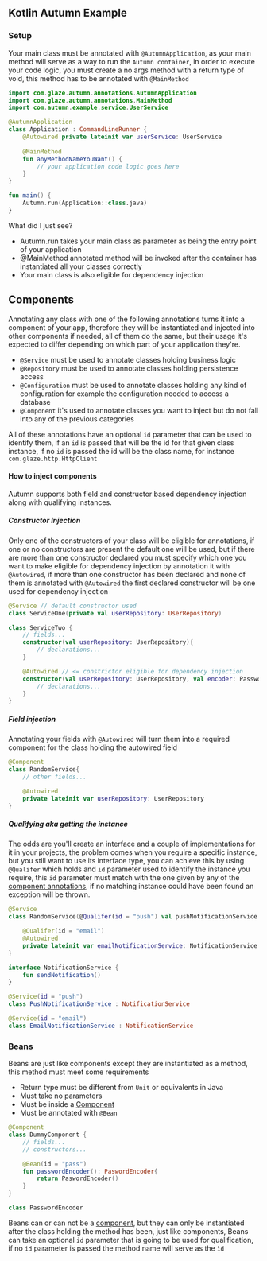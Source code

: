 ## Kotlin Autumn Example

### Setup
Your main class must be annotated with `@AutumnApplication`, as your main
method will serve as a way to run the `Autumn container`, in order to execute
your code logic, you must create a no args method with a return type of void, 
this method has to be annotated with `@MainMethod`
```kotlin
import com.glaze.autumn.annotations.AutumnApplication
import com.glaze.autumn.annotations.MainMethod
import com.autumn.example.service.UserService

@AutumnApplication
class Application : CommandLineRunner {
    @Autowired private lateinit var userService: UserService
    
    @MainMethod
    fun anyMethodNameYouWant() {
        // your application code logic goes here
    }
}

fun main() {
    Autumn.run(Application::class.java)
}

```

What did I just see?
- Autumn.run takes your main class as parameter as being the entry point of your application
- @MainMethod annotated method will be invoked after the container has 
instantiated all your classes correctly
- Your main class is also eligible for dependency injection  
  
## Components
Annotating any class with one of the following annotations turns it into a component of your app, therefore they will be instantiated and injected into other components if needed, all of them do the same, but their usage it's expected to differ depending on which part of your application they're.

- `@Service` must be used to annotate classes holding business logic
- `@Repository` must be used to annotate classes holding persistence access
- `@Configuration` must be used to annotate classes holding any kind of configuration for example the configuration needed to access a database
- `@Component` it's used to annotate classes you want to inject but do not fall into any of the previous categories

All of these annotations have an optional `id` parameter that can be used 
to identify them, if an `id` is passed that will be the id for that given 
class instance, if no `id` is passed the id will be the class name, for instance `com.glaze.http.HttpClient`

#### How to inject components
Autumn supports both field and constructor based dependency injection along with qualifying instances.

##### Constructor Injection
Only one of the constructors of your class will be eligible for annotations, if one or no constructors are present the default one will be used, but if there are more than one constructor declared you must specify which one you want to make eligible for dependency injection by annotation it with `@Autowired`, if more than one constructor has been declared and none of them is annotated with `@Autowired` the first declared constructor will be one used for dependency injection
```kotlin
@Service // default constructor used
class ServiceOne(private val userRepository: UserRepository)

class ServiceTwo {
    // fields...
    constructor(val userRepository: UserRepository){
        // declarations...
    }

    @Autowired // <= constrictor eligible for dependency injection
    constructor(val userRepository: UserRepository, val encoder: PasswordEncoder){
        // declarations...
    }
}
```

##### Field injection
Annotating your fields with `@Autowired` will turn them into a required component for the class holding the autowired field
```kotlin
@Component
class RandomService{
    // other fields...

    @Autowired
    private lateinit var userRepository: UserRepository
}
```

##### Qualifying aka getting the instance
The odds are you'll create an interface and a couple of implementations for it in your projects, the problem comes when you require a specific instance, but you still want to use its interface type, you can achieve this by using `@Qualifer` which holds and `id` parameter used to identify the instance you require, this `id` parameter must match with the one given by any of the [component annotations](#Components), if no matching instance could have been found an exception will be thrown.
```kotlin
@Service
class RandomService(@Qualifer(id = "push") val pushNotificationService: NotificationService){

    @Qualifer(id = "email")
    @Autowired
    private lateinit var emailNotificationService: NotificationService
}

interface NotificationService {
    fun sendNotification()
}

@Service(id = "push")
class PushNotificationService : NotificationService

@Service(id = "email")
class EmailNotificationService : NotificationService
```

### Beans
Beans are just like components except they are instantiated as a method, this method must meet some requirements
- Return type must be different from `Unit` or equivalents in Java
- Must take no parameters
- Must be inside a [Component](#Components)
- Must be annotated with `@Bean`

```kotlin
@Component
class DummyComponent {
    // fields...
    // constructors...

    @Bean(id = "pass")
    fun passwordEncoder(): PaswordEncoder{
        return PaswordEncoder()
    }
}

class PasswordEncoder
```

Beans can or can not be a [component](#Components), but they can only be instantiated after the class holding the method
has been, just like components, Beans can take an optional `id` parameter 
that is going to be used for qualification, if no `id` parameter is passed
the method name will serve as the `ìd`
